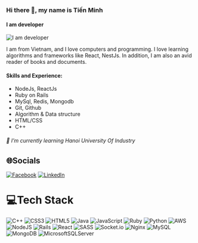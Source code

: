 ### Hi there 👋, my name is Tiến Minh
#### I am developer
![I am developer](https://scontent.fhan1-1.fna.fbcdn.net/v/t39.30808-6/412586083_2404902783026733_3354458856146947381_n.jpg?_nc_cat=100&ccb=1-7&_nc_sid=a5f93a&_nc_eui2=AeE56nTn3zlTg3tjhIyt6ljwJe1BAOIvqNgl7UEA4i-o2BiylHg-gbwHtbLS3BAOvEVmAi_168e11BnxVX8fKn1_&_nc_ohc=sdU54qXe6bIQ7kNvgFvREdX&_nc_ht=scontent.fhan1-1.fna&oh=00_AYDlw0E1xLACo4DO8M0WChZYEDlx88MqviEyUe1Aajsp0g&oe=668ADC49)

I am from Vietnam, and I love computers and programming. I love learning algorithms and frameworks like React, NestJs. In addition, I am also an avid reader of books and documents.

#### Skills and Experience: 
- NodeJs, ReactJs
- Ruby on Rails
- MySql, Redis, Mongodb
- Git, Github
- Algorithm & Data structure
- HTML/CSS
- C++ 

###### 🌱 I’m currently learning Hanoi University Of Industry 

## 🌐Socials
[![Facebook](https://img.shields.io/badge/Facebook-%231877F2.svg?logo=Facebook&logoColor=white)](https://www.facebook.com/profile.php?id=100005211045138) [![LinkedIn](https://img.shields.io/badge/LinkedIn-%230077B5.svg?logo=linkedin&logoColor=white)](https://www.linkedin.com/in/minh-l%C3%AA-9629b9273/) 

# 💻Tech Stack
![C++](https://img.shields.io/badge/c++-%2300599C.svg?style=for-the-badge&logo=c%2B%2B&logoColor=white) ![CSS3](https://img.shields.io/badge/css3-%231572B6.svg?style=for-the-badge&logo=css3&logoColor=white) ![HTML5](https://img.shields.io/badge/html5-%23E34F26.svg?style=for-the-badge&logo=html5&logoColor=white) ![Java](https://img.shields.io/badge/java-%23ED8B00.svg?style=for-the-badge&logo=java&logoColor=white) ![JavaScript](https://img.shields.io/badge/javascript-%23323330.svg?style=for-the-badge&logo=javascript&logoColor=%23F7DF1E) ![Ruby](https://img.shields.io/badge/ruby-%23CC342D.svg?style=for-the-badge&logo=ruby&logoColor=white) ![Python](https://img.shields.io/badge/python-3670A0?style=for-the-badge&logo=python&logoColor=ffdd54) ![AWS](https://img.shields.io/badge/AWS-%23FF9900.svg?style=for-the-badge&logo=amazon-aws&logoColor=white) ![NodeJS](https://img.shields.io/badge/node.js-6DA55F?style=for-the-badge&logo=node.js&logoColor=white) ![Rails](https://img.shields.io/badge/rails-%23CC0000.svg?style=for-the-badge&logo=ruby-on-rails&logoColor=white) ![React](https://img.shields.io/badge/react-%2320232a.svg?style=for-the-badge&logo=react&logoColor=%2361DAFB) ![SASS](https://img.shields.io/badge/SASS-hotpink.svg?style=for-the-badge&logo=SASS&logoColor=white) ![Socket.io](https://img.shields.io/badge/Socket.io-black?style=for-the-badge&logo=socket.io&badgeColor=010101) ![Nginx](https://img.shields.io/badge/nginx-%23009639.svg?style=for-the-badge&logo=nginx&logoColor=white) ![MySQL](https://img.shields.io/badge/mysql-%2300f.svg?style=for-the-badge&logo=mysql&logoColor=white) ![MongoDB](https://img.shields.io/badge/MongoDB-%234ea94b.svg?style=for-the-badge&logo=mongodb&logoColor=white) ![MicrosoftSQLServer](https://img.shields.io/badge/Microsoft%20SQL%20Sever-CC2927?style=for-the-badge&logo=microsoft%20sql%20server&logoColor=white)


